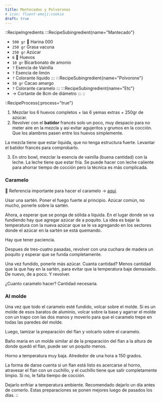 ```yaml
---
title: Mantecados y Polvorones
# icon: fluent-emoji:cookie
draft: true
---
```


::RecipeIngredients
:::RecipeSubingredient{name="Mantecado"}
- `500 gr` 🥛 Harina 000
- `250 gr` Grasa vacuna
- `250 gr` Azúcar
- `6` 🥚 Huevos
- `10 gr` Bicarbonato de amonio
- `?` Esencia de Vainilla
- `?` Esencia de limón
- `?` Colorante líquido
:::
:::RecipeSubingredient{name="Polvorone"}
- `50 gr` Cacao amargo
- `?` Colorante caramelo
:::
:::RecipeSubingredient{name="Etc"}
- → Cortante de 8cm de diámetro
:::
::

::RecipeProcess{:process="true"}

1. Mezclar los 6 huevos completos + las 6 yemas extras + 250gr de azúcar.
2. Revolver con el **batidor** francés solo un poco, muy despacio para no meter aire en la mezcla y asi evitar agujeritos y grumos en la cocción. Que los alambres pasen entre los huevos simplemente.

La mezcla tiene que estar líquida, que no tenga estructura fuerte. Levantar el batidor francés para comprobarlo.

3. En otro bowl, mezclar la esencia de vainilla (buena cantidad) con la leche. La leche tiene que estar fría. Se puede hacer con leche caliente para ahorrar tiempo de cocción pero la técnica es más complicada.

### Caramelo

🔗 Referencia importante para hacer el caramelo → [aquí](https://www.youtube.com/watch?v=57GcDecpZi4).

Usar una sartén. Poner el fuego fuerte al principio. Azúcar común, no mucho, ponerle sobre la sartén.

Ahora, a esperar que se ponga de sólida a líquida. En el lugar donde se va fundiendo hay que agregar azúcar de a poquito. La idea es bajar la temperatura con la nueva azúcar que se le va agregando en los sectores donde el azúcar en la sartén se está quemando.

Hay que tener paciencia.

Despues de tres-cuatro pasadas, revolver con una cuchara de madera un poquito y esperar que se funda completamente.

Una vez fundido, ponerle más azúcar. Cuanta cantidad? Menos cantidad que la que hay en la sartén, para evitar que la temperatura baje demasiado. De nuevo, de a poco. Y revolver.

¿Cuanto caramelo hacer? Cantidad necesaria.

### Al molde

Una vez que todo el caramelo esté fundido, volcar sobre el molde. Si es un molde de esos baratos de aluminio, volcar sobre la base y agarrar el molde con un trapo con las dos manos y moverlo para que el caramelo trepe en todas las paredes del molde.

Luego, tamizar la preparación del flan y volcarlo sobre el caramelo.

Baño maría en un molde similar al de la preparación del flan a la altura de donde quedó el flan, puede ser un poquito menos.

Horno a temperatura muy baja. Alrededor de una hora a 150 grados.

La forma de darse cuenta si un flan está listo es acercarse al horno, atravesar el flan con un cuchillo, y el cuchillo tiene que salir completamente limpio. Si no, le falta tiempo de cocción.

Dejarlo enfriar a temperatura ambiente. Recomendado dejarlo un día antes de comerlo. Estas preparaciones se ponen mejores luego de pasados los días.
::